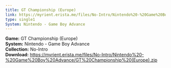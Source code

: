 ```yaml
---
title: GT Championship (Europe)
link: https://myrient.erista.me/files/No-Intro/Nintendo%20-%20Game%20Boy%20Advance/GT%20Championship%20(Europe).zip
type: single1
System: Nintendo - Game Boy Advance
---
```

<b>Game:</b> GT Championship (Europe)<br>
<b>System:</b> Nintendo - Game Boy Advance<br>
<b>Collection:</b> No-Intro<br>
<b>Download:</b> https://myrient.erista.me/files/No-Intro/Nintendo%20-%20Game%20Boy%20Advance/GT%20Championship%20(Europe).zip